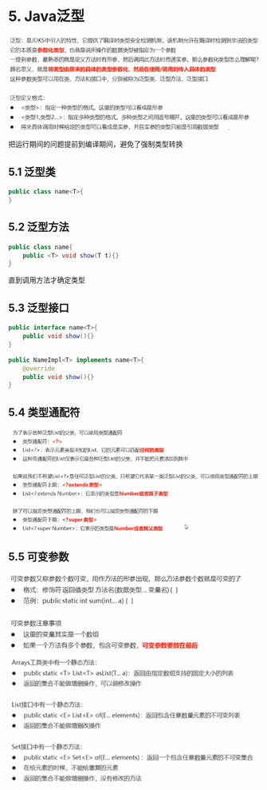 # 5. Java泛型

![](./imag/20.png)

把运行期间的问题提前到编译期间，避免了强制类型转换

## 5.1 泛型类

```java
public class name<T>{
}
```

## 5.2 泛型方法

```java
public class name{
	public <T> void show(T t){}
}
```

直到调用方法才确定类型

## 5.3 泛型接口

```java
public interface name<T>{
	public void show(){}
}
```

```java
public NameImpl<T> implements name<T>{
	@override
	public void show(){}
}
```

## 5.4 类型通配符

![](./imag/21.png)

## 5.5 可变参数

![](./imag/22.png)

![](./imag/23.png)
